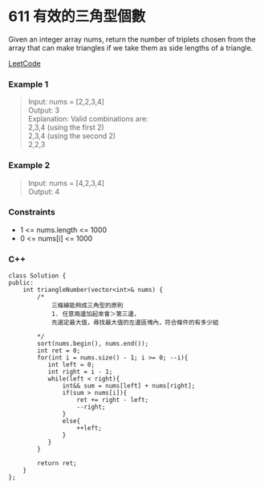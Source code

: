 # 611 有效的三角型個數

Given an integer array nums, return the number of triplets chosen from the array that can make triangles if we take them as side lengths of a triangle.
 
[LeetCode](https://leetcode.cn/problems/valid-triangle-number/)

### Example 1

>Input: nums = [2,2,3,4]  
Output: 3  
Explanation: Valid combinations are:   
2,3,4 (using the first 2)  
2,3,4 (using the second 2)  
2,2,3  

### Example 2

>Input: nums = [4,2,3,4]  
Output: 4  

### Constraints

* 1 <= nums.length <= 1000  
* 0 <= nums[i] <= 1000  

### C++ 

```
class Solution {
public:
    int triangleNumber(vector<int>& nums) {
        /*
            三條線能夠成三角型的原則
            1. 任意兩邊加起來會＞第三邊，
            先選定最大值，尋找最大值的左邊區塊內，符合條件的有多少組

        */
        sort(nums.begin(), nums.end());
        int ret = 0;
        for(int i = nums.size() - 1; i >= 0; --i){
           int left = 0;
           int right = i - 1;
           while(left < right){
               int&& sum = nums[left] + nums[right];
               if(sum > nums[i]){
                   ret += right - left;
                   --right;
               }
               else{
                   ++left;
               }
           }
        }

        return ret;
    }
};
```
